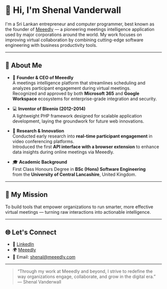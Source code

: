 # 👋 Hi, I'm Shenal Vanderwall

I'm a Sri Lankan entrepreneur and computer programmer, best known as the founder of [Meeedly](https://meeedly.com) — a pioneering meetings intelligence application used by major corporations around the world. My work focuses on improving virtual collaboration by combining cutting-edge software engineering with business productivity tools.

---

## 🚀 About Me

- 🧠 **Founder & CEO of Meeedly**  
  A meetings intelligence platform that streamlines scheduling and analyzes participant engagement during virtual meetings.  
  Recognized and approved by both **Microsoft 365** and **Google Workspace** ecosystems for enterprise-grade integration and security.

- 💻 **Inventor of Bleenio (2012–2014)**  
  A lightweight PHP framework designed for scalable application development, laying the groundwork for future web innovations.

- 🧪 **Research & Innovation**  
  Conducted early research into **real-time participant engagement** in video conferencing platforms.  
  Introduced the first **API interface with a browser extension** to enhance data insights during online meetings via Meeedly.

- 🎓 **Academic Background**  
  First Class Honours Degree in **BSc (Hons) Software Engineering**  
  from the **University of Central Lancashire**, United Kingdom.

---

## 🧭 My Mission

To build tools that empower organizations to run smarter, more effective virtual meetings — turning raw interactions into actionable intelligence.

---

## 🌐 Let's Connect

- 🔗 [LinkedIn](https://linkedin.com/in/shenalvanderwall)
- 🌍 [Meeedly](https://meeedly.com)
- 📧 Email: shenal@meeedly.com

---

> “Through my work at Meeedly and beyond, I strive to redefine the way organizations engage, collaborate, and grow in the digital era.”  
> — Shenal Vanderwall
